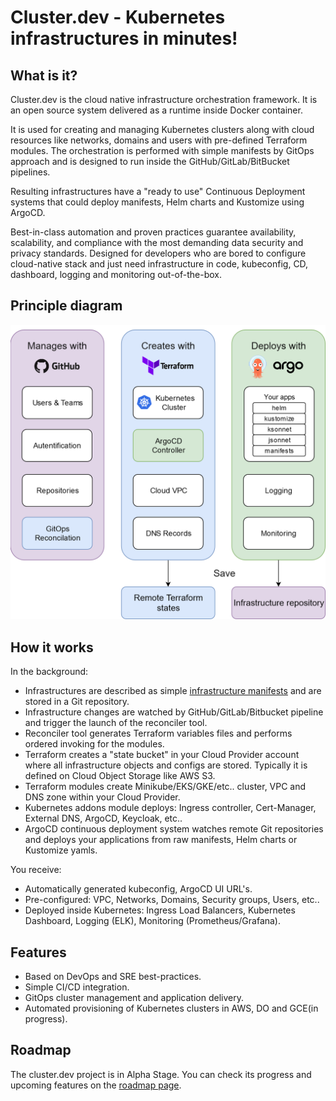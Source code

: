 # Cluster.dev - Kubernetes infrastructures in minutes!

## What is it?

Cluster.dev is the cloud native infrastructure orchestration framework. It is an open source system delivered as a runtime inside Docker container.  

It is used for creating and managing Kubernetes clusters along with cloud resources like networks, domains and users with pre-defined Terraform modules.
The orchestration is performed with simple manifests by GitOps approach and is designed to run inside the GitHub/GitLab/BitBucket pipelines.  

Resulting infrastructures have a "ready to use" Continuous Deployment systems that could deploy manifests, Helm charts and Kustomize using ArgoCD.  

Best-in-class automation and proven practices guarantee availability, scalability, and compliance with the most demanding data security and privacy standards.
Designed for developers who are bored to configure cloud-native stack and just need infrastructure in code, kubeconfig, CD, dashboard, logging and monitoring out-of-the-box.

## Principle diagram

![cluster.dev diagram](images/cluster-dev-diagram.png)

## How it works

In the background:

- Infrastructures are described as simple [infrastructure manifests](https://github.com/shalb/cluster.dev/tree/master/.cluster.dev) and are stored in a Git repository.
- Infrastructure changes are watched by GitHub/GitLab/Bitbucket pipeline and trigger the launch of the reconciler tool.
- Reconciler tool generates Terraform variables files and performs ordered invoking for the modules.
- Terraform creates a "state bucket" in your Cloud Provider account where all infrastructure objects and configs are stored. Typically it is defined on Cloud Object Storage like AWS S3.
- Terraform modules create Minikube/EKS/GKE/etc.. cluster, VPC and DNS zone within your Cloud Provider.
- Kubernetes addons module deploys: Ingress controller, Cert-Manager, External DNS, ArgoCD, Keycloak, etc..
- ArgoCD continuous deployment system watches remote Git repositories and deploys your applications from raw manifests, Helm charts or Kustomize yamls.

You receive:

- Automatically generated kubeconfig, ArgoCD UI URL's.
- Pre-configured: VPC, Networks, Domains, Security groups, Users, etc..
- Deployed inside Kubernetes: Ingress Load Balancers, Kubernetes Dashboard, Logging (ELK), Monitoring (Prometheus/Grafana).

## Features

- Based on DevOps and SRE best-practices.
- Simple CI/CD integration.
- GitOps cluster management and application delivery.
- Automated provisioning of Kubernetes clusters in AWS, DO and GCE(in progress).

## Roadmap

The cluster.dev project is in Alpha Stage. You can check its progress and upcoming features on the [roadmap page](ROADMAP.md).
